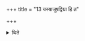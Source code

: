 +++
title = "13 यस्याजुषद्विद्मा हि त"

+++

<details><summary>थिते</summary>

यस्याजुषद्विद्मा हि त इति संयाज्ये १३
</details>
